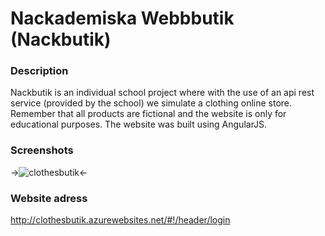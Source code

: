 # Nackademiska Webbbutik (Nackbutik)
### Description

Nackbutik is an individual school project where with the use of an api rest service (provided by the school) 
we simulate a clothing online store. Remember that all products are fictional and the website 
is only for educational purposes. The website was built using AngularJS.
  
### Screenshots
->![clothesbutik](https://cloud.githubusercontent.com/assets/22818732/25895394/f4142a20-357f-11e7-9432-f599002dc888.jpg)<-

### Website adress

http://clothesbutik.azurewebsites.net/#!/header/login


